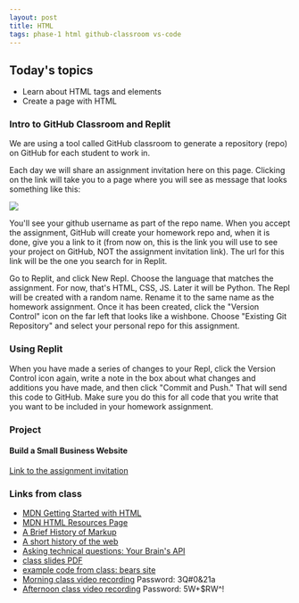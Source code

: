 ```yaml
---
layout: post
title: HTML
tags: phase-1 html github-classroom vs-code
---
```


## Today's topics

- Learn about HTML tags and elements
- Create a page with HTML

### Intro to GitHub Classroom and Replit

We are using a tool called GitHub classroom to generate a repository (repo) on GitHub for each student to work in.

Each day we will share an assignment invitation here on this page. Clicking on the link will take you to a page where you will see as message that looks something like this:

![](../assets/img/gh-classroom-screenshot.jpg)

You'll see your github username as part of the repo name. When you accept the assignment, GitHub will create your homework repo and, when it is done, give you a link to it (from now on, this is the link you will use to see your project on GitHub, NOT the assignment invitation link). The url for this link will be the one you search for in Replit.

Go to Replit, and click New Repl. Choose the language that matches the assignment. For now, that's HTML, CSS, JS. Later it will be Python. The Repl will be created with a random name. Rename it to the same name as the homework assignment. Once it has been created, click the "Version Control" icon on the far left that looks like a wishbone. Choose "Existing Git Repository" and select your personal repo for this assignment.


### Using Replit

When you have made a series of changes to your Repl, click the Version Control icon again, write a note in the box about what changes and additions you have made, and then click "Commit and Push." That will send this code to GitHub. Make sure you do this for all code that you write that you want to be included in your homework assignment.

### Project
#### Build a Small Business Website

[Link to the assignment invitation](https://classroom.github.com/a/HVsQh9Fd)

### Links from class

- [MDN Getting Started with HTML](https://developer.mozilla.org/en-US/docs/Learn/HTML/Introduction_to_HTML/Getting_started)
- [MDN HTML Resources Page](https://developer.mozilla.org/en-US/docs/Web/HTML)
- [A Brief History of Markup](https://alistapart.com/article/a-brief-history-of-markup/)
- [A short history of the web](https://docs.google.com/document/d/17lCHxlyLCVi8glSnkfwlIbs4oCLHEQTAIWEBxXOI1ko/edit)
- [Asking technical questions: Your Brain's API](https://www.youtube.com/watch?v=hY14Er6JX2s)
- [class slides PDF](/slide-decks/html-slides.pdf)
- [example code from class: bears site](https://github.com/momentum-team-1/examples/tree/master/bears-html)
- [Morning class video recording](https://us02web.zoom.us/rec/share/9dRwE4zt2XJLTafP6FvmXaQNO4LgT6a8hyBKqfsJnhsHKdRprwN4cbCnuDn0jhBp) Password: 3Q#0&21a
- [Afternoon class video recording](https://us02web.zoom.us/rec/share/2fFsN4irzUhIG6-O2kvmA_c5Op3-T6a81CEd-_INmEa2yRg9xXzj9p5X9jTNZTC3) Password: 5W+$RW^! 
